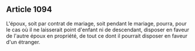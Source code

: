 Article 1094
----
L'époux, soit par contrat de mariage, soit pendant le mariage, pourra, pour le
cas où il ne laisserait point d'enfant ni de descendant, disposer en faveur de
l'autre époux en propriété, de tout ce dont il pourrait disposer en faveur d'un
étranger.
